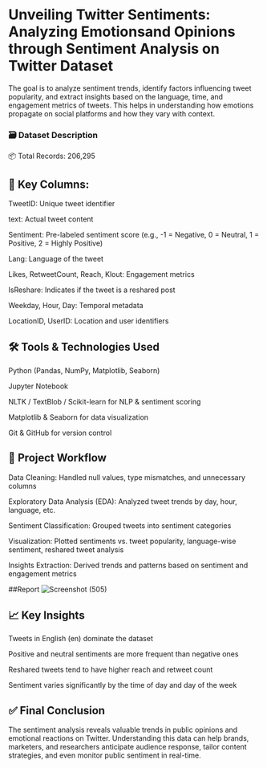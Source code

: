 # Unveiling Twitter Sentiments: Analyzing Emotionsand Opinions through Sentiment Analysis on Twitter Dataset

The goal is to analyze sentiment trends, identify factors influencing tweet popularity, and extract insights based on the language, time, and engagement metrics of tweets. This helps in understanding how emotions propagate on social platforms and how they vary with context.

### 🗃️ Dataset Description
   📦 Total Records: 206,295
   

## 📄 Key Columns:

TweetID: Unique tweet identifier

text: Actual tweet content

Sentiment: Pre-labeled sentiment score (e.g., -1 = Negative, 0 = Neutral, 1 = Positive, 2 = Highly Positive)

Lang: Language of the tweet

Likes, RetweetCount, Reach, Klout: Engagement metrics

IsReshare: Indicates if the tweet is a reshared post

Weekday, Hour, Day: Temporal metadata

LocationID, UserID: Location and user identifiers


## 🛠️ Tools & Technologies Used
Python (Pandas, NumPy, Matplotlib, Seaborn)

Jupyter Notebook

NLTK / TextBlob / Scikit-learn for NLP & sentiment scoring

Matplotlib & Seaborn for data visualization

Git & GitHub for version control


## 🔁 Project Workflow
Data Cleaning: Handled null values, type mismatches, and unnecessary columns

Exploratory Data Analysis (EDA): Analyzed tweet trends by day, hour, language, etc.

Sentiment Classification: Grouped tweets into sentiment categories

Visualization: Plotted sentiments vs. tweet popularity, language-wise sentiment, reshared tweet analysis

Insights Extraction: Derived trends and patterns based on sentiment and engagement metrics

##Report
![Screenshot (505)](https://github.com/user-attachments/assets/bfed042a-e905-439f-b996-003468e6cbc6)



## 📈 Key Insights
Tweets in English (en) dominate the dataset

Positive and neutral sentiments are more frequent than negative ones

Reshared tweets tend to have higher reach and retweet count

Sentiment varies significantly by the time of day and day of the week


## ✅ Final Conclusion
The sentiment analysis reveals valuable trends in public opinions and emotional reactions on Twitter. Understanding this data can help brands, marketers, and researchers anticipate audience response, tailor content strategies, and even monitor public sentiment in real-time.




